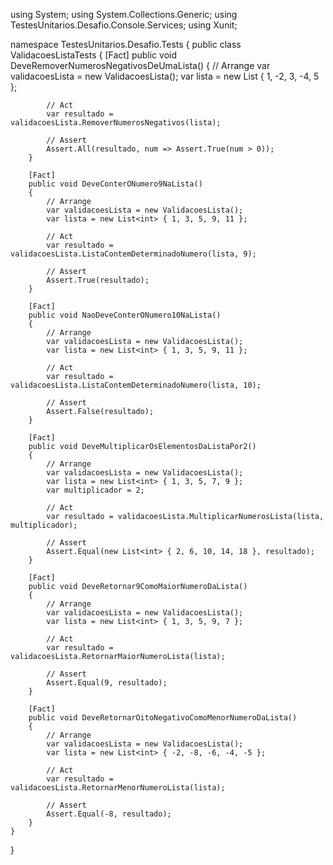 using System;
using System.Collections.Generic;
using TestesUnitarios.Desafio.Console.Services;
using Xunit;

namespace TestesUnitarios.Desafio.Tests
{
    public class ValidacoesListaTests
    {
        [Fact]
        public void DeveRemoverNumerosNegativosDeUmaLista()
        {
            // Arrange
            var validacoesLista = new ValidacoesLista();
            var lista = new List<int> { 1, -2, 3, -4, 5 };

            // Act
            var resultado = validacoesLista.RemoverNumerosNegativos(lista);

            // Assert
            Assert.All(resultado, num => Assert.True(num > 0));
        }

        [Fact]
        public void DeveConterONumero9NaLista()
        {
            // Arrange
            var validacoesLista = new ValidacoesLista();
            var lista = new List<int> { 1, 3, 5, 9, 11 };

            // Act
            var resultado = validacoesLista.ListaContemDeterminadoNumero(lista, 9);

            // Assert
            Assert.True(resultado);
        }

        [Fact]
        public void NaoDeveConterONumero10NaLista()
        {
            // Arrange
            var validacoesLista = new ValidacoesLista();
            var lista = new List<int> { 1, 3, 5, 9, 11 };

            // Act
            var resultado = validacoesLista.ListaContemDeterminadoNumero(lista, 10);

            // Assert
            Assert.False(resultado);
        }

        [Fact]
        public void DeveMultiplicarOsElementosDaListaPor2()
        {
            // Arrange
            var validacoesLista = new ValidacoesLista();
            var lista = new List<int> { 1, 3, 5, 7, 9 };
            var multiplicador = 2;

            // Act
            var resultado = validacoesLista.MultiplicarNumerosLista(lista, multiplicador);

            // Assert
            Assert.Equal(new List<int> { 2, 6, 10, 14, 18 }, resultado);
        }

        [Fact]
        public void DeveRetornar9ComoMaiorNumeroDaLista()
        {
            // Arrange
            var validacoesLista = new ValidacoesLista();
            var lista = new List<int> { 1, 3, 5, 9, 7 };

            // Act
            var resultado = validacoesLista.RetornarMaiorNumeroLista(lista);

            // Assert
            Assert.Equal(9, resultado);
        }

        [Fact]
        public void DeveRetornarOitoNegativoComoMenorNumeroDaLista()
        {
            // Arrange
            var validacoesLista = new ValidacoesLista();
            var lista = new List<int> { -2, -8, -6, -4, -5 };

            // Act
            var resultado = validacoesLista.RetornarMenorNumeroLista(lista);

            // Assert
            Assert.Equal(-8, resultado);
        }
    }
}
